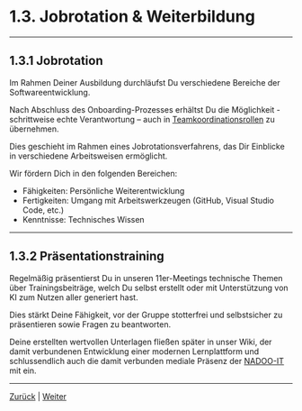 # 1.3. Jobrotation & Weiterbildung

---

## 1.3.1 Jobrotation

Im Rahmen Deiner Ausbildung durchläufst Du verschiedene Bereiche der Softwareentwicklung.

Nach Abschluss des Onboarding-Prozesses erhältst Du die Möglichkeit - schrittweise echte Verantwortung – auch in [Teamkoordinationsrollen](/docs/5/4/README.md) zu übernehmen.

Dies geschieht im Rahmen eines Jobrotationsverfahrens, das Dir Einblicke in verschiedene Arbeitsweisen ermöglicht.

Wir fördern Dich in den folgenden Bereichen:

- Fähigkeiten: Persönliche Weiterentwicklung
- Fertigkeiten: Umgang mit Arbeitswerkzeugen (GitHub, Visual Studio Code, etc.)
- Kenntnisse: Technisches Wissen

---

## 1.3.2 Präsentationstraining

Regelmäßig präsentierst Du in unseren 11er-Meetings technische Themen über Trainingsbeiträge, welch Du selbst erstellt oder mit Unterstützung von KI zum Nutzen aller generiert hast.

Dies stärkt Deine Fähigkeit, vor der Gruppe stotterfrei und selbstsicher zu präsentieren sowie Fragen zu beantworten.

Deine erstellten wertvollen Unterlagen fließen später in unser Wiki, der damit verbundenen Entwicklung einer modernen Lernplattform und schlussendlich auch die damit verbunden mediale Präsenz der [NADOO-IT](https://nadooit.de) mit ein.

---

[Zurück](../2/README.md) | [Weiter](../4/README.md)
